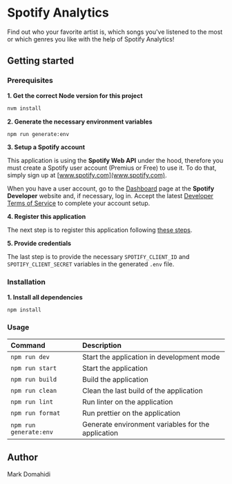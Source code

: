 # Spotify Analytics

Find out who your favorite artist is, which songs you've listened to the most or which genres you like with the help of Spotify Analytics!

## Getting started

### Prerequisites

**1. Get the correct Node version for this project**

```bash
nvm install
```

**2. Generate the necessary environment variables**

```bash
npm run generate:env
```

**3. Setup a Spotify account**

This application is using the **Spotify Web API** under the hood, therefore you must create a Spotify user account (Premius or Free) to use it. To do that, simply sign up at [www.spotify.com](www.spotify.com).

When you have a user account, go to the [Dashboard](https://developer.spotify.com/dashboard) page at the **Spotify Developer** website and, if necessary, log in. Accept the latest [Developer Terms of Service](https://developer.spotify.com/terms) to complete your account setup.

**4. Register this application**

The next step is to register this application following [these steps](https://developer.spotify.com/documentation/general/guides/authorization/app-settings/).

**5. Provide credentials**

The last step is to provide the necessary `SPOTIFY_CLIENT_ID` and `SPOTIFY_CLIENT_SECRET` variables in the generated `.env` file.

### Installation

**1. Install all dependencies**

```bash
npm install
```

### Usage

| Command                | Description                                        |
| :--------------------- | :------------------------------------------------- |
| `npm run dev`          | Start the application in development mode          |
| `npm run start`        | Start the application                              |
| `npm run build`        | Build the application                              |
| `npm run clean`        | Clean the last build of the application            |
| `npm run lint`         | Run linter on the application                      |
| `npm run format`       | Run prettier on the application                    |
| `npm run generate:env` | Generate environment variables for the application |

## Author

Mark Domahidi
